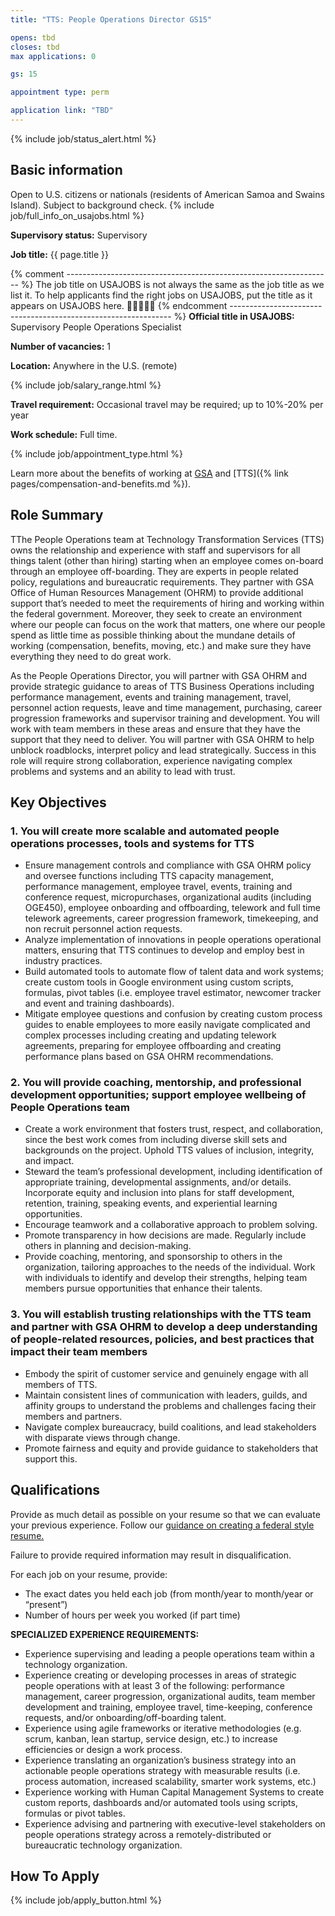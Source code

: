 ```yaml
---
title: "TTS: People Operations Director GS15"

opens: tbd
closes: tbd
max applications: 0

gs: 15

appointment type: perm

application link: "TBD"
---
```


{% include job/status_alert.html %}

## Basic information

Open to U.S. citizens or nationals (residents of American Samoa and Swains
Island). Subject to background check. {% include job/full_info_on_usajobs.html %}

**Supervisory status:** Supervisory

**Job title:** {{ page.title }}

{% comment ------------------------------------------------------------------ %}
The job title on USAJOBS is not always the same as the job title as we list it.
To help applicants find the right jobs on USAJOBS, put the title as it appears
on USAJOBS here.
🔻🔻🔻🔻🔻
{% endcomment --------------------------------------------------------------- %}
**Official title in USAJOBS:** Supervisory People Operations Specialist

**Number of vacancies:** 1

**Location:** Anywhere in the U.S. (remote)

{% include job/salary_range.html %}

**Travel requirement:**
Occasional travel may be required; up to 10%-20% per year

**Work schedule:**
Full time.

{% include job/appointment_type.html %}

Learn more about the benefits of working at [GSA](https://www.gsa.gov/portal/category/26702)
and [TTS]({% link pages/compensation-and-benefits.md %}).

## Role Summary

TThe People Operations team at Technology Transformation Services (TTS) owns the
relationship and experience with staff and supervisors for all things talent
(other than hiring) starting when an employee comes on-board through an employee
off-boarding. They are experts in people related policy, regulations and
bureaucratic requirements. They partner with GSA Office of Human Resources
Management (OHRM) to provide additional support that’s needed to meet the
requirements of hiring and working within the federal government. Moreover,
they seek to create an environment where our people can focus on the work that
matters, one where our people spend as little time as possible thinking about
the mundane details of working (compensation, benefits, moving, etc.) and make
sure they have everything they need to do great work.

As the People Operations Director, you will partner with GSA OHRM and provide
strategic guidance to areas of TTS Business Operations including performance
management, events and training management, travel, personnel action requests,
leave and time management, purchasing, career progression frameworks and
supervisor training and development. You will work with team members in these
areas and ensure that they have the support that they need to deliver. You will
partner with GSA OHRM to help unblock roadblocks, interpret policy and lead
strategically. Success in this role will require strong collaboration,
experience navigating complex problems and systems and an ability to lead with
trust.

## Key Objectives

### 1. You will create more scalable and automated people operations processes, tools and systems for TTS

- Ensure management controls and compliance with GSA OHRM policy and oversee
  functions including TTS capacity management, performance management, employee
  travel, events, training and conference request, micropurchases,
  organizational audits (including OGE450), employee onboarding and offboarding,
  telework and full time telework agreements, career progression framework,
  timekeeping, and non recruit personnel action requests. 
- Analyze implementation of innovations in people operations operational
  matters, ensuring that TTS continues to develop and employ best in industry
  practices. 
- Build automated tools to automate flow of talent data and work systems; create
  custom tools in Google environment using custom scripts, formulas, pivot
  tables (i.e. employee travel estimator, newcomer tracker and event and
  training dashboards).
- Mitigate employee questions and confusion by creating custom process guides to
  enable employees to more easily navigate complicated and complex processes
  including creating and updating telework agreements, preparing for employee
  offboarding and creating performance plans based on GSA OHRM recommendations.

### 2. You will provide coaching, mentorship, and professional development opportunities; support employee wellbeing of People Operations team

- Create a work environment that fosters trust, respect, and collaboration,
  since the best work comes from including diverse skill sets and backgrounds on
  the project. Uphold TTS values of inclusion, integrity, and impact. 
- Steward the team’s professional development, including identification of
  appropriate training, developmental assignments, and/or details. Incorporate
  equity and inclusion into plans for staff development, retention, training,
  speaking events, and experiential learning opportunities. 
- Encourage teamwork and a collaborative approach to problem solving.
- Promote transparency in how decisions are made. Regularly include others in
  planning and decision-making. 
- Provide coaching, mentoring, and sponsorship to others in the organization,
  tailoring approaches to the needs of the individual. Work with individuals to
  identify and develop their strengths, helping team members pursue
  opportunities that enhance their talents.

### 3. You will establish trusting relationships with the TTS team and partner with GSA OHRM to develop a deep understanding of people-related resources, policies, and best practices that impact their team members

- Embody the spirit of customer service and genuinely engage with all members of
  TTS.
- Maintain consistent lines of communication with leaders, guilds, and affinity
  groups to understand the problems and challenges facing their members and
  partners.
- Navigate complex bureaucracy, build coalitions, and lead stakeholders with
  disparate views through change.
- Promote fairness and equity and provide guidance to stakeholders that support
  this.

## Qualifications

Provide as much detail as possible on your resume so that we can evaluate your
previous experience. Follow our [guidance on creating a federal style resume.](https://join.tts.gsa.gov/resume/)

Failure to provide required information may result in disqualification.

For each job on your resume, provide:

- The exact dates you held each job (from month/year to month/year or “present”)
- Number of hours per week you worked (if part time)

**SPECIALIZED EXPERIENCE REQUIREMENTS:**

- Experience supervising and leading a people operations team within a technology organization.
- Experience creating or developing processes in areas of strategic people operations with at least 3 of the following: performance management, career progression, organizational audits, team member development and training, employee travel, time-keeping, conference requests, and/or onboarding/off-boarding talent.
- Experience using agile frameworks or iterative methodologies (e.g. scrum, kanban, lean startup, service design, etc.) to increase efficiencies or design a work process.
- Experience translating an organization’s business strategy into an actionable people operations strategy with measurable results (i.e. process automation, increased scalability, smarter work systems, etc.)
- Experience working with Human Capital Management Systems to create custom reports, dashboards and/or automated tools using scripts, formulas or pivot tables.
- Experience advising and partnering with executive-level stakeholders on people operations strategy across a remotely-distributed or bureaucratic technology organization.

## How To Apply

{% include job/apply_button.html %}
